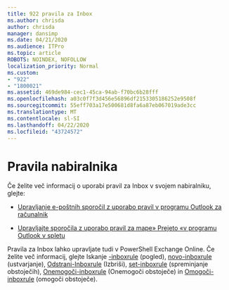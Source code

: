 ```yaml
---
title: 922 pravila za Inbox
ms.author: chrisda
author: chrisda
manager: dansimp
ms.date: 04/21/2020
ms.audience: ITPro
ms.topic: article
ROBOTS: NOINDEX, NOFOLLOW
localization_priority: Normal
ms.custom:
- "922"
- "1800021"
ms.assetid: 469de984-cec1-45ca-94ab-f70bc6b28fff
ms.openlocfilehash: a03c0f7f3d456e56896df2153305186252e9508f
ms.sourcegitcommit: 55eff703a17e500681d8fa6a87eb067019ade3cc
ms.translationtype: MT
ms.contentlocale: sl-SI
ms.lasthandoff: 04/22/2020
ms.locfileid: "43724572"
---
```

# <a name="inbox-rules"></a>Pravila nabiralnika

Če želite več informacij o uporabi pravil za Inbox v svojem nabiralniku, glejte:

- [Upravljanje e-poštnih sporočil z uporabo pravil v programu Outlook za računalnik](https://support.office.com/article/c24f5dea-9465-4df4-ad17-a50704d66c59.aspx)

- [Upravljajte sporočila z uporabo pravil za mape» Prejeto «v programu Outlook v spletu](https://support.office.com/article/8400435c-f14e-4272-9004-1548bb1848f2.aspx)

Pravila za Inbox lahko upravljate tudi v PowerShell Exchange Online. Če želite več informacij, glejte Iskanje [-inboxrule](https://docs.microsoft.com/powershell/module/exchange/mailboxes/get-inboxrule) (pogled), [novo-inboxrule](https://docs.microsoft.com/powershell/module/exchange/mailboxes/new-inboxrule) (ustvarjanje), [Odstrani-Inboxrule](https://docs.microsoft.com/powershell/module/exchange/mailboxes/remove-inboxrule) (Izbriši), [set-inboxrule](https://docs.microsoft.com/powershell/module/exchange/mailboxes/set-inboxrule) (spreminjanje obstoječih), [Onemogoči-inboxrule](https://docs.microsoft.com/powershell/module/exchange/mailboxes/disable-inboxrule) (Onemogoči obstoječe) in [Omogoči-inboxrule](https://docs.microsoft.com/powershell/module/exchange/mailboxes/enable-inboxrule) (omogoči obstoječe).
